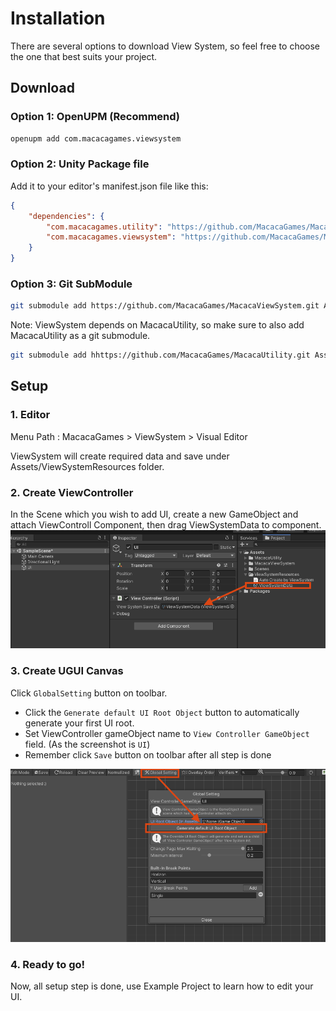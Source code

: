 # Installation

There are several options to download View System, so feel free to choose the one that best suits your project.

## Download
### Option 1: OpenUPM (Recommend)

```sh
openupm add com.macacagames.viewsystem
```

### Option 2: Unity Package file
Add it to your editor's manifest.json file like this:
```json
{
    "dependencies": {
        "com.macacagames.utility": "https://github.com/MacacaGames/MacacaUtility.git",
        "com.macacagames.viewsystem": "https://github.com/MacacaGames/MacacaViewSystem.git"
    }
}
```

### Option 3: Git SubModule
```bash
git submodule add https://github.com/MacacaGames/MacacaViewSystem.git Assets/MacacaViewSystem
```
Note: ViewSystem depends on MacacaUtility, so make sure to also add MacacaUtility as a git submodule.
```bash
git submodule add hhttps://github.com/MacacaGames/MacacaUtility.git Assets/MacacaUtility
```

## Setup
### 1. Editor
Menu Path : MacacaGames > ViewSystem > Visual Editor

ViewSystem will create required data and save under Assets/ViewSystemResources folder.

### 2. Create ViewController
In the Scene which you wish to add UI, create a new GameObject and attach ViewControll Component, then drag ViewSystemData to component.
<img src="./Img~/how_to_1.png" width="600">

### 3. Create UGUI Canvas
Click ``GlobalSetting`` button on toolbar.

- Click the ``Generate default UI Root Object`` button to automatically generate your first UI root.
- Set ViewController gameObject name to ``View Controller GameObject`` field. (As the screenshot is ``UI``)
- Remember click ``Save`` button on toolbar after all step is done
<img src="./Img~/how_to_2.png" width="600"/>

### 4. Ready to go!
Now, all setup step is done, use Example Project to learn how to edit your UI.